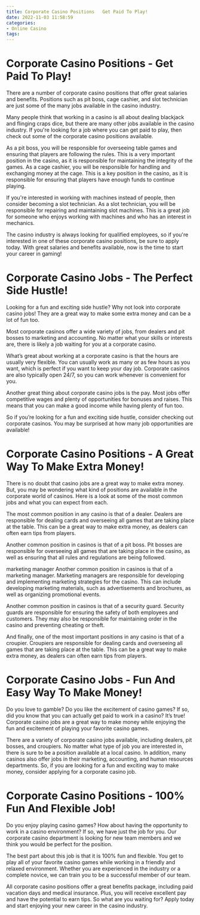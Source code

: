 ```yaml
---
title: Corporate Casino Positions   Get Paid To Play!
date: 2022-11-03 11:58:59
categories:
- Online Casino
tags:
---
```



#  Corporate Casino Positions - Get Paid To Play!

There are a number of corporate casino positions that offer great salaries and benefits. Positions such as pit boss, cage cashier, and slot technician are just some of the many jobs available in the casino industry.

Many people think that working in a casino is all about dealing blackjack and flinging craps dice, but there are many other jobs available in the casino industry. If you're looking for a job where you can get paid to play, then check out some of the corporate casino positions available.

As a pit boss, you will be responsible for overseeing table games and ensuring that players are following the rules. This is a very important position in the casino, as it is responsible for maintaining the integrity of the games. As a cage cashier, you will be responsible for handling and exchanging money at the cage. This is a key position in the casino, as it is responsible for ensuring that players have enough funds to continue playing.

If you're interested in working with machines instead of people, then consider becoming a slot technician. As a slot technician, you will be responsible for repairing and maintaining slot machines. This is a great job for someone who enjoys working with machines and who has an interest in mechanics.

The casino industry is always looking for qualified employees, so if you're interested in one of these corporate casino positions, be sure to apply today. With great salaries and benefits available, now is the time to start your career in gaming!

#  Corporate Casino Jobs - The Perfect Side Hustle!

Looking for a fun and exciting side hustle? Why not look into corporate casino jobs! They are a great way to make some extra money and can be a lot of fun too.

Most corporate casinos offer a wide variety of jobs, from dealers and pit bosses to marketing and accounting. No matter what your skills or interests are, there is likely a job waiting for you at a corporate casino.

What’s great about working at a corporate casino is that the hours are usually very flexible. You can usually work as many or as few hours as you want, which is perfect if you want to keep your day job. Corporate casinos are also typically open 24/7, so you can work whenever is convenient for you.

Another great thing about corporate casino jobs is the pay. Most jobs offer competitive wages and plenty of opportunities for bonuses and raises. This means that you can make a good income while having plenty of fun too.

So if you’re looking for a fun and exciting side hustle, consider checking out corporate casinos. You may be surprised at how many job opportunities are available!

#  Corporate Casino Positions - A Great Way To Make Extra Money!
 
There is no doubt that casino jobs are a great way to make extra money. But, you may be wondering what kind of positions are available in the corporate world of casinos. Here is a look at some of the most common jobs and what you can expect from each. 

The most common position in any casino is that of a dealer. Dealers are responsible for dealing cards and overseeing all games that are taking place at the table. This can be a great way to make extra money, as dealers can often earn tips from players. 

Another common position in casinos is that of a pit boss. Pit bosses are responsible for overseeing all games that are taking place in the casino, as well as ensuring that all rules and regulations are being followed. 

 marketing manager
Another common position in casinos is that of a marketing manager. Marketing managers are responsible for developing and implementing marketing strategies for the casino. This can include developing marketing materials, such as advertisements and brochures, as well as organizing promotional events. 

Another common position in casinos is that of a security guard. Security guards are responsible for ensuring the safety of both employees and customers. They may also be responsible for maintaining order in the casino and preventing cheating or theft. 

And finally, one of the most important positions in any casino is that of a croupier. Croupiers are responsible for dealing cards and overseeing all games that are taking place at the table. This can be a great way to make extra money, as dealers can often earn tips from players.

#  Corporate Casino Jobs - Fun And Easy Way To Make Money!

Do you love to gamble? Do you like the excitement of casino games? If so, did you know that you can actually get paid to work in a casino? It’s true! Corporate casino jobs are a great way to make money while enjoying the fun and excitement of playing your favorite casino games.

There are a variety of corporate casino jobs available, including dealers, pit bosses, and croupiers. No matter what type of job you are interested in, there is sure to be a position available at a local casino. In addition, many casinos also offer jobs in their marketing, accounting, and human resources departments. So, if you are looking for a fun and exciting way to make money, consider applying for a corporate casino job.

#  Corporate Casino Positions - 100% Fun And Flexible Job!

Do you enjoy playing casino games? How about having the opportunity to work in a casino environment? If so, we have just the job for you. Our corporate casino department is looking for new team members and we think you would be perfect for the position.

The best part about this job is that it is 100% fun and flexible. You get to play all of your favorite casino games while working in a friendly and relaxed environment. Whether you are experienced in the industry or a complete novice, we can train you to be a successful member of our team.

All corporate casino positions offer a great benefits package, including paid vacation days and medical insurance. Plus, you will receive excellent pay and have the potential to earn tips. So what are you waiting for? Apply today and start enjoying your new career in the casino industry.